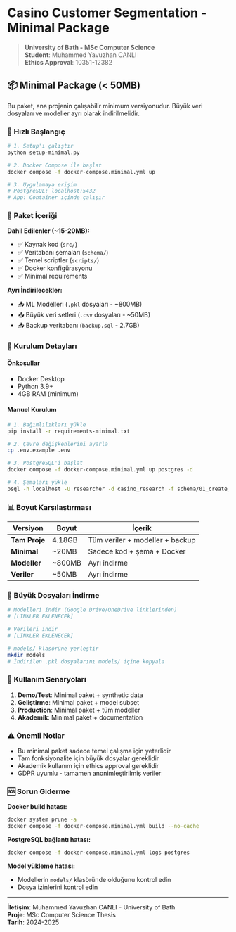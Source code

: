 # Casino Customer Segmentation - Minimal Package

> **University of Bath - MSc Computer Science**  
> **Student**: Muhammed Yavuzhan CANLI  
> **Ethics Approval**: 10351-12382

## 📦 Minimal Package (< 50MB)

Bu paket, ana projenin çalışabilir minimum versiyonudur. Büyük veri dosyaları ve modeller ayrı olarak indirilmelidir.

### 🚀 Hızlı Başlangıç

```bash
# 1. Setup'ı çalıştır
python setup-minimal.py

# 2. Docker Compose ile başlat
docker compose -f docker-compose.minimal.yml up

# 3. Uygulamaya erişim
# PostgreSQL: localhost:5432
# App: Container içinde çalışır
```

### 📁 Paket İçeriği

**Dahil Edilenler (~15-20MB):**
- ✅ Kaynak kod (`src/`)
- ✅ Veritabanı şemaları (`schema/`)
- ✅ Temel scriptler (`scripts/`)
- ✅ Docker konfigürasyonu
- ✅ Minimal requirements

**Ayrı İndirilecekler:**
- 📥 ML Modelleri (`.pkl` dosyaları - ~800MB)
- 📥 Büyük veri setleri (`.csv` dosyaları - ~50MB)
- 📥 Backup veritabanı (`backup.sql` - 2.7GB)

### 🔧 Kurulum Detayları

#### Önkoşullar
- Docker Desktop
- Python 3.9+
- 4GB RAM (minimum)

#### Manuel Kurulum
```bash
# 1. Bağımlılıkları yükle
pip install -r requirements-minimal.txt

# 2. Çevre değişkenlerini ayarla
cp .env.example .env

# 3. PostgreSQL'i başlat
docker compose -f docker-compose.minimal.yml up postgres -d

# 4. Şemaları yükle
psql -h localhost -U researcher -d casino_research -f schema/01_create_database.sql
```

### 📊 Boyut Karşılaştırması

| Versiyon | Boyut | İçerik |
|----------|-------|--------|
| **Tam Proje** | 4.18GB | Tüm veriler + modeller + backup |
| **Minimal** | ~20MB | Sadece kod + şema + Docker |
| **Modeller** | ~800MB | Ayrı indirme |
| **Veriler** | ~50MB | Ayrı indirme |

### 🔗 Büyük Dosyaları İndirme

```bash
# Modelleri indir (Google Drive/OneDrive linklerinden)
# [LİNKLER EKLENECEk]

# Verileri indir
# [LİNKLER EKLENECEk]

# models/ klasörüne yerleştir
mkdir models
# İndirilen .pkl dosyalarını models/ içine kopyala
```

### 🎯 Kullanım Senaryoları

1. **Demo/Test**: Minimal paket + synthetic data
2. **Geliştirme**: Minimal paket + model subset
3. **Production**: Minimal paket + tüm modeller
4. **Akademik**: Minimal paket + documentation

### ⚠️ Önemli Notlar

- Bu minimal paket sadece temel çalışma için yeterlidir
- Tam fonksiyonalite için büyük dosyalar gereklidir
- Akademik kullanım için ethics approval gereklidir
- GDPR uyumlu - tamamen anonimleştirilmiş veriler

### 🆘 Sorun Giderme

**Docker build hatası:**
```bash
docker system prune -a
docker compose -f docker-compose.minimal.yml build --no-cache
```

**PostgreSQL bağlantı hatası:**
```bash
docker compose -f docker-compose.minimal.yml logs postgres
```

**Model yükleme hatası:**
- Modellerin `models/` klasöründe olduğunu kontrol edin
- Dosya izinlerini kontrol edin

---

**İletişim**: Muhammed Yavuzhan CANLI - University of Bath  
**Proje**: MSc Computer Science Thesis  
**Tarih**: 2024-2025

